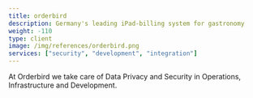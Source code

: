 ```yaml
---
title: orderbird
description: Germany's leading iPad-billing system for gastronomy
weight: -110
type: client
image: /img/references/orderbird.png
services: ["security", "development", "integration"]
---
```


At Orderbird we take care of Data Privacy and Security in Operations, Infrastructure and Development.
